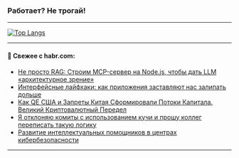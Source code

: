### Работает? Не трогай!

---
<!--
#### 🛠️ Technical stack:

![Java](https://img.shields.io/badge/Java-informational?logo=Oracle&style=flat&logoColor=white&color=FF4500)
![Kotlin](https://img.shields.io/badge/Kotlin-informational?logo=Kotlin&style=flat&logoColor=white&color=774D97)
![TS](https://img.shields.io/badge/TypeScript-informational?logo=typeScript&style=flat&logoColor=black&color=017acc)
![Python](https://img.shields.io/badge/Python-informational?logo=Python&style=flat&logoColor=black&color=ffdd54) <br>
![Spring](https://img.shields.io/badge/Spring-informational?logo=Spring&style=flat&logoColor=white&color=6DB33F) 
![SpringBoot](https://img.shields.io/badge/SpringBoot-informational?logo=SpringBoot&style=flat&logoColor=white&color=6DB33F)
![Nest](https://img.shields.io/badge/NestJS-informational?logo=NestJS&style=flat&logoColor=white&color=E0234E) 
![NodeJS](https://img.shields.io/badge/NodeJS-informational?logo=node.js&style=flat&logoColor=white&color=70A760)<br>
![PostgreSQL](https://img.shields.io/badge/PostgreSQL-informational?logo=PostgreSQL&style=flat&logoColor=white&color=DAA520)
![MongoDB](https://img.shields.io/badge/MongoDB-informational?logo=MongoDB&style=flat&logoColor=white&color=870000)
![Apache](https://img.shields.io/badge/Apache-informational?logo=apache&style=flat&logoColor=white&color=f74e28)

___ 
-->

<!--- #### 🛠️ : --->

[![Top Langs](https://github-readme-stats-82jvfl3w3-advtsettinggmailcoms-projects.vercel.app/api/top-langs/?username=zloylis&langs_count=10&hide_title=true&title_color=e6edf3&size_weight=0.5&count_weight=0.5&layout=compact&hide_progress=true&hide_border=true&theme=dracula&hide=css,makefile,cmake)](https://github.com/zloylis)

<!---


####  :octocat:&nbsp;&nbsp; Статистика:

![GitHub stats](https://github-readme-stats-u2qms2cxw-advtsettinggmailcoms-projects.vercel.app/api?username=zloylis&show_icons=true&hide_border=true&theme=dracula&title_color=e6edf3&include_all_commits=true&count_private=true&hide_rank=false&hide_title=true&rank_icon=github)
-->
---

#### 💬 Свежее с habr.com:

<!-- BLOG-POST-LIST:START -->
- [Не просто RAG: Строим MCP-сервер на Node.js, чтобы дать LLM «архитектурное зрение»](https://habr.com/ru/articles/948002/?utm_source=habrahabr&utm_medium=rss&utm_campaign=948002)
- [Интерфейсные лайфхаки: как приложения заставляют нас залипать дольше](https://habr.com/ru/articles/947992/?utm_source=habrahabr&utm_medium=rss&utm_campaign=947992)
- [Как QE США и Запреты Китая Сформировали Потоки Капитала. Великий Криптовалютный Передел](https://habr.com/ru/articles/947958/?utm_source=habrahabr&utm_medium=rss&utm_campaign=947958)
- [Я отклоняю комиты с использованием кучи и прошу коллег переписать такую логику](https://habr.com/ru/articles/947922/?utm_source=habrahabr&utm_medium=rss&utm_campaign=947922)
- [Развитие интеллектуальных помощников в центрах кибербезопасности](https://habr.com/ru/companies/step_logic/articles/947778/?utm_source=habrahabr&utm_medium=rss&utm_campaign=947778)
<!-- BLOG-POST-LIST:END -->

---
